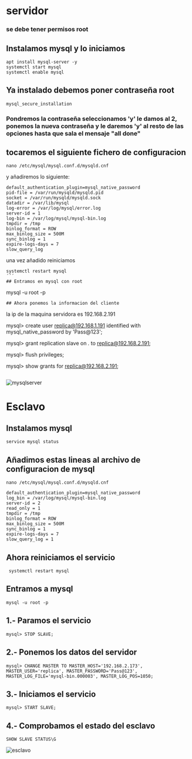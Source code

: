 # servidor

### se debe tener permisos root

## Instalamos mysql y lo iniciamos
```
apt install mysql-server -y
systemctl start mysql
systemctl enable mysql
```
## Ya instalado debemos poner contraseña root

```
mysql_secure_installation 
```

 ### Pondremos la contraseña seleccionamos 'y' le damos al 2, ponemos la nueva contraseña y le daremos 'y' al resto de las opciones hasta que sala el mensaje "all done"
 
 ## tocaremos el siguiente fichero de configuracion
 
```
nano /etc/mysql/mysql.conf.d/mysqld.cnf
```

y añadiremos lo siguiente:
```
default_authentication_plugin=mysql_native_password
pid-file = /var/run/mysqld/mysqld.pid
socket = /var/run/mysqld/mysqld.sock
datadir = /var/lib/mysql
log-error = /var/log/mysql/error.log
server-id = 1
log-bin = /var/log/mysql/mysql-bin.log
tmpdir = /tmp
binlog_format = ROW
max_binlog_size = 500M
sync_binlog = 1
expire-logs-days = 7
slow_query_log
```
una vez añadido reiniciamos

```
systemctl restart mysql
´´´
## Entramos en mysql con root
```
mysql -u root -p
```
## Ahora ponemos la informacion del cliente
```
la ip de la maquina servidora es 192.168.2.191

mysql> create user replica@192.168.1.191 identified with mysql_native_password by 'Pass@123';

mysql> grant replication slave on *.* to replica@192.168.2.191;

mysql> flush privileges;

mysql> show grants for replica@192.168.2.191;
```
```
![mysqlserver](https://github.com/jaimeod010/servidor-de-aplicaciones/blob/main/IMAGENES/MASTERMYSQL.png)

# Esclavo
## Instalamos mysql

```apt-get update && sudo apt-get install mysql-client mysql-server
service mysql status

```
## Añadimos estas lineas al archivo de configuracion de mysql

```
nano /etc/mysql/mysql.conf.d/mysqld.cnf
```

```
default_authentication_plugin=mysql_native_password
log_bin = /var/log/mysql/mysql-bin.log
server-id = 2
read_only = 1
tmpdir = /tmp
binlog_format = ROW
max_binlog_size = 500M
sync_binlog = 1
expire-logs-days = 7
slow_query_log = 1
```

## Ahora reiniciamos el servicio

```
 systemctl restart mysql
```

## Entramos a mysql 
```
mysql -u root -p
```
## 1.- Paramos el servicio

```
mysql> STOP SLAVE;

```
## 2.- Ponemos los datos del servidor
```
mysql> CHANGE MASTER TO MASTER_HOST='192.168.2.173', MASTER_USER='replica', MASTER_PASSWORD='Pass@123', MASTER_LOG_FILE='mysql-bin.000003', MASTER_LOG_POS=1050;
```

## 3.- Iniciamos el servicio

```
mysql> START SLAVE;

```

## 4.- Comprobamos el estado del esclavo
```
SHOW SLAVE STATUS\G
```

![esclavo](https://github.com/jaimeod010/servidor-de-aplicaciones/blob/main/IMAGENES/ESCLAVOMYSQL.png)
